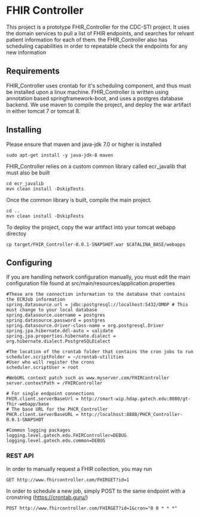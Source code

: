 # FHIR Controller

This project is a prototype FHIR_Controller for the CDC-STI project. It uses the domain services to pull a list of FHIR endpoints, and searches for relvant patient information for each of them. the FHIR_Controller also has scheduling capabilities in order to repeatable check the endpoints for any new information

## Requirements

FHIR_Controller uses crontab for it's scheduling component, and thus must be installed upon a linux machine. FHIR_Controller is written using annotation based springframework-boot, and uses a postgres database backend. We use maven to compile the project, and deploy the war artifact in either tomcat 7 or tomcat 8.

## Installing

Please ensure that maven and java-jdk 7.0 or higher is installed

```
sudo apt-get install -y java-jdk-8 maven
```

FHIR_Controller relies on a custom common library called ecr_javalib that must also be built
```
cd ecr_javalib
mvn clean install -DskipTests
```

Once the common library is built, compile the main project.
```
cd ..
mvn clean install -DskipTests
```

To deploy the project, copy the war artifact into your tomcat webapp directoy
```
cp target/FHIR_Controller-0.0.1-SNAPSHOT.war $CATALINA_BASE/webapps
```

## Configuring

If you are handling network configuration manually, you must edit the main configuration file found at src/main/resources/application.properties
```
#These are the connection information to the database that contains the ECRJob information
spring.datasource.url = jdbc:postgresql://localhost:5432/OMOP # This must change to your local database 
spring.datasource.username = postgres
spring.datasource.password = postgres
spring.datasource.driver-class-name = org.postgresql.Driver
spring.jpa.hibernate.ddl-auto = validate
spring.jpa.properties.hibernate.dialect = org.hibernate.dialect.PostgreSQLDialect

#The location of the crontab folder that contains the cron jobs to run
scheduler.scriptFolder = ~/crontab-utilities
#User who will register the crons
scheduler.scriptUser = root

#WebURL context patch such as www.myserver.com/FHIRController
server.contextPath = /FHIRController

# For single endpoint connections
FHIR.client.serverBaseUrl = http://smart-wip.hdap.gatech.edu:8080/gt-fhir-webapp/base
# The base URL for the PHCR_Controller
PHCR.client.serverBaseURL = http://localhost:8888/PHCR_Controller-0.0.1-SNAPSHOT

#Common logging packages
logging.level.gatech.edu.FHIRController=DEBUG
logging.level.gatech.edu.common=DEBUG
```

### REST API

In order to manually request a FHIR collection, you may run
```
GET http://www.fhircontroller.com/FHIRGET?id=1
```

In order to schedule a new job, simply POST to the same endpoint with a cronstring (https://crontab.guru/)
```
POST http://www.fhircontroller.com/FHIRGET?id=1&cron="0 0 * * *"
```
